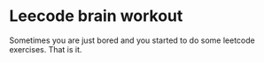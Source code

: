 # Leecode brain workout
Sometimes you are just bored and you started to 
do some leetcode exercises. That is it.
